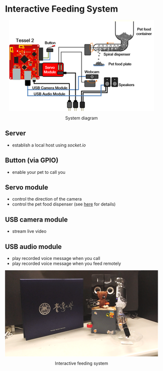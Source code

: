 # Interactive Feeding System

<img src="figs/system_diagram_feeding.png" alt="system_diagram_feeding" style="max-height:300px; display:block; margin:auto">
<p class="caption" align="center">System diagram</p>

## Server

- establish a local host using *socket*_.io_

## Button (via GPIO)

- enable your pet to call you

## Servo module

- control the direction of the camera
- control the pet food dispenser (see [here](implementation) for details)

## USB camera module

- stream live video

## USB audio module

- play recorded voice message when you call
- play recorded voice message when you feed remotely

<img src="figs/system_feeding.png" alt="system_feeding" style="max-height:300px; display:block; margin:auto">
<p class="caption" align="center">Interactive feeding system</p>
